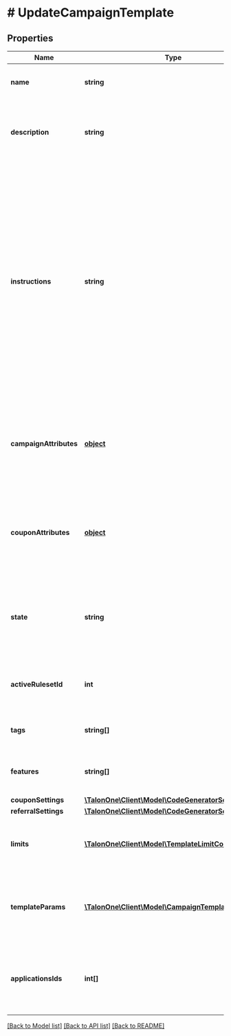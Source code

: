 # # UpdateCampaignTemplate

## Properties

Name | Type | Description | Notes
------------ | ------------- | ------------- | -------------
**name** | **string** | The campaign template name. | 
**description** | **string** | Customer-facing text that explains the objective of the template. | 
**instructions** | **string** | Customer-facing text that explains how to use the template. For example, you can use this property to explain the available attributes of this template, and how they can be modified when a user uses this template to create a new campaign. | 
**campaignAttributes** | [**object**](.md) | The Campaign Attributes that Campaigns created from this template will have by default. | [optional] 
**couponAttributes** | [**object**](.md) | The Campaign Attributes that Coupons created from this template will have by default. | [optional] 
**state** | **string** | Only Campaign Templates in &#39;available&#39; state may be used to create Campaigns. | 
**activeRulesetId** | **int** | The ID of the Ruleset this Campaign Template will use. | [optional] 
**tags** | **string[]** | A list of tags for the campaign template. | [optional] 
**features** | **string[]** | A list of features for the campaign template. | [optional] 
**couponSettings** | [**\TalonOne\Client\Model\CodeGeneratorSettings**](CodeGeneratorSettings.md) |  | [optional] 
**referralSettings** | [**\TalonOne\Client\Model\CodeGeneratorSettings**](CodeGeneratorSettings.md) |  | [optional] 
**limits** | [**\TalonOne\Client\Model\TemplateLimitConfig[]**](TemplateLimitConfig.md) | The set of limits that will operate for this campaign template | [optional] 
**templateParams** | [**\TalonOne\Client\Model\CampaignTemplateParams[]**](CampaignTemplateParams.md) | Template parameters are fields which can be used to replace values in a rule. | [optional] 
**applicationsIds** | **int[]** | A list of the IDs of the applications that are subscribed to this campaign template | 

[[Back to Model list]](../../README.md#documentation-for-models) [[Back to API list]](../../README.md#documentation-for-api-endpoints) [[Back to README]](../../README.md)


